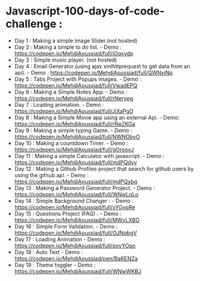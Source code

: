 # Javascript-100-days-of-code-challenge :
 - Day 1 : Making a simple Image Slider.(not hosted)
 - Day 2 : Making a simple to do list. - Demo : https://codepen.io/MehdiAoussiad/full/jOqxydp
 - Day 3 : Simple music player. (not hosted)
 - Day 4 : Email Generator.(using ajax xmlhttprequest to get data from an api). - Demo : https://codepen.io/MehdiAoussiad/full/QWNxjNp
 - Day 5 : Tabs Project with Popups images. - Demo : https://codepen.io/MehdiAoussiad/full/VwadEPQ
 - Day 6 : Making a Simple Notes App. - Demo : https://codepen.io/MehdiAoussiad/full/rNerypg
 - Day 7 : Loading animation. - Demo : https://codepen.io/MehdiAoussiad/full/JjXaPgO
 - Day 8 : Making a Simple Movie app using an external Api. - Demo: https://codepen.io/MehdiAoussiad/full/rNeZKGa
 - Day 9 : Making a simple typing Game. - Demo : https://codepen.io/MehdiAoussiad/full/NWNObyO
 - Day 10 : Making a countdown Timer. - Demo : https://codepen.io/MehdiAoussiad/full/gOrooxJ
 - Day 11 : Making a simple Calculator with javascript. - Demo :  https://codepen.io/MehdiAoussiad/full/mdPQdvv
 - Day 12 : Making a Github Profiles project that search for github users by using the github api. - Demo : https://codepen.io/MehdiAoussiad/full/mdPQxbq
 - Day 13 : Making a Password Generator Project. - Demo : https://codepen.io/MehdiAoussiad/full/WNwLpLo
 - Day 14 : Simple Background Changer : - Demo : https://codepen.io/MehdiAoussiad/full/vYGvqRe
 - Day 15 : Questions Project (FAQ) : - Demo : https://codepen.io/MehdiAoussiad/full/MWyLXBG
 - Day 16 : Simple Form Validation. - Demo : https://codepen.io/MehdiAoussiad/full/OJNqbgV
 - Day 17 : Loading Animation  - Demo : https://codepen.io/MehdiAoussiad/full/poyYOpo
 - Day 18 : Auto Text  - Demo : https://codepen.io/MehdiAoussiad/pen/BaKENZa
 - Day 19 : Theme toggler  - Demo : https://codepen.io/MehdiAoussiad/full/WNwWKBJ

